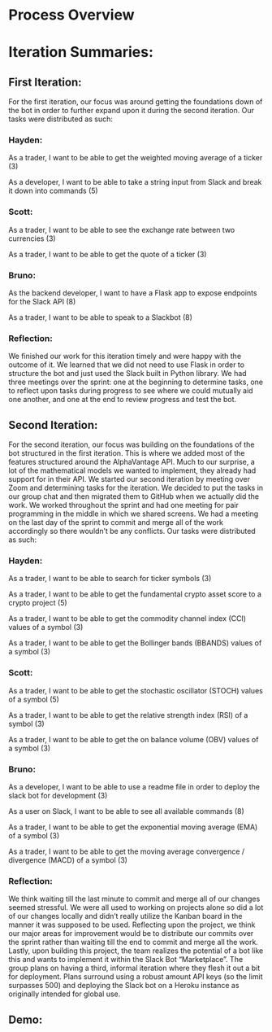 # Process Overview
# Iteration Summaries:
## First Iteration:
For the first iteration, our focus was around getting the foundations down of the bot in order to further expand upon it during the second iteration. Our tasks were distributed as such:
### Hayden:
As a trader, I want to be able to get the weighted moving average of a ticker (3)

As a developer, I want to be able to take a string input from Slack and break it down into commands (5)
### Scott:
As a trader, I want to be able to see the exchange rate between two currencies (3)

As a trader, I want to be able to get the quote of a ticker (3)
### Bruno:
As the backend developer, I want to have a Flask app to expose endpoints for the Slack API (8)

As a trader, I want to be able to speak to a Slackbot (8)
### Reflection:
We finished our work for this iteration timely and were happy with the outcome of it. We learned that we did not need to use Flask in order to structure the bot and just used the Slack built in Python library. We had three meetings over the sprint: one at the beginning to determine tasks, one to reflect upon tasks during progress to see where we could mutually aid one another, and one at the end to review progress and test the bot.
## Second Iteration:
For the second iteration, our focus was building on the foundations of the bot structured in the first iteration. This is where we added most of the features structured around the AlphaVantage API. Much to our surprise, a lot of the mathematical models we wanted to implement, they already had support for in their API. We started our second iteration by meeting over Zoom and determining tasks for the iteration. We decided to put the tasks in our group chat and then migrated them to GitHub when we actually did the work. We worked throughout the sprint and had one meeting for pair programming in the middle in which we shared screens. We had a meeting on the last day of the sprint to commit and merge all of the work accordingly so there wouldn’t be any conflicts. Our tasks were distributed as such:
### Hayden:
As a trader, I want to be able to search for ticker symbols (3)

As a trader, I want to be able to get the fundamental crypto asset score to a crypto project (5)

As a trader, I want to be able to get the commodity channel index (CCI) values of a symbol (3)

As a trader, I want to be able to get the Bollinger bands (BBANDS) values of a symbol (3)

### Scott: 
As a trader, I want to be able to get the stochastic oscillator (STOCH) values of a symbol (5)

As a trader, I want to be able to get the relative strength index (RSI) of a symbol (3)

As a trader, I want to be able to get the on balance volume (OBV) values of a symbol (3)

### Bruno:
As a developer, I want to be able to use a readme file in order to deploy the slack bot for development (3)

As a user on Slack, I want to be able to see all available commands (8)

As a trader, I want to be able to get the exponential moving average (EMA) of a symbol (3)

As a trader, I want to be able to get the moving average convergence / divergence (MACD) of a symbol (3)

### Reflection:
We think waiting till the last minute to commit and merge all of our changes seemed stressful. We were all used to working on projects alone so did a lot of our changes locally and didn’t really utilize the Kanban board in the manner it was supposed to be used. Reflecting upon the project, we think our major areas for improvement would be to distribute our commits over the sprint rather than waiting till the end to commit and merge all the work. Lastly, upon building this project, the team realizes the potential of a bot like this and wants to implement it within the Slack Bot “Marketplace”. The group plans on having a third, informal iteration where they flesh it out a bit for deployment. Plans surround using a robust amount API keys (so the limit surpasses 500) and deploying the Slack bot on a Heroku instance as originally intended for global use.
## Demo:
<INSERT URL>
